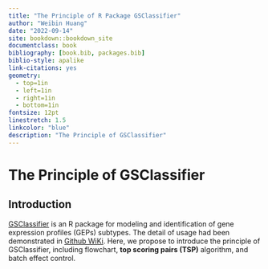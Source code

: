 ```yaml
--- 
title: "The Principle of R Package GSClassifier"
author: "Weibin Huang"
date: "2022-09-14"
site: bookdown::bookdown_site
documentclass: book
bibliography: [book.bib, packages.bib]
biblio-style: apalike
link-citations: yes
geometry:
  - top=1in
  - left=1in
  - right=1in
  - bottom=1in
fontsize: 12pt
linestretch: 1.5
linkcolor: "blue"
description: "The Principle of GSClassifier"
---
```


# The Principle of GSClassifier


## Introduction

[GSClassifier](https://github.com/huangwb8/GSClassifier) is an R package for modeling and identification of gene expression profiles (GEPs) subtypes. The detail of usage had been demonstrated in [Github WiKi](https://github.com/huangwb8/GSClassifier/wiki). Here, we propose to introduce the principle of GSClassifier, including flowchart, **top scoring pairs (TSP)** algorithm, and batch effect control.
